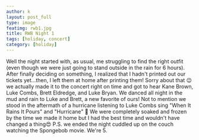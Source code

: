 ```yaml
---
author: k
layout: post_full
type: image
featimg: rwb1.jpg
title: RWB Night 1
tags: [holiday, concert]
category: [holiday]
---
```

Well the night started with, as usual, me struggling to find the right outfit (even though we were just going to stand outside in the rain for 6 hours). After finally deciding on something, I realized that I hadn't printed out our tickets yet...then, I left them at home after printing them! Sorry about that 😉 we actually made it to the concert right on time and got to hear Kane Brown, Luke Combs, Brett Eldredge, and Luke Bryan. We danced all night in the mud and rain to Luke and Brett, a new favorite of ours! Not to mention we stood in the aftermath of a hurricane listening to Luke Combs sing "When It Rains It Pours" and "Hurricane" 💨 We were completely soaked and frozen by the time we made it home but I had the best time and wouldn't have changed a thing😍 P.S. we ended the night cuddled up on the couch watching the Spongebob movie. We're 5.
<br>